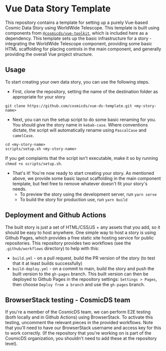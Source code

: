 # Vue Data Story Template

This repository contains a template for setting up a purely Vue-based Cosmic Data Story using WorldWide Telescope. This template is built using components from [`@cosmicds/vue-toolkit`](https://github.com/cosmicds/vue-toolkit), which is included here as a dependency. This template sets up the basic infrastructure for a story - integrating the WorldWide Telescope component, providing some basic HTML scaffolding for placing controls in the main component, and generally providing the overall Vue project structure.

## Usage

To start creating your own data story, you can use the following steps.

* First, clone the repository, setting the name of the destination folder as appropriate for your story
```
git clone https://github.com/cosmicds/vue-ds-template.git <my-story-name>
```
* Next, you can run the setup script to do some basic renaming for you. You should give the story name in `kebab-case`. Where conventions dictate, the script will automatically rename using `PascalCase` and `camelCase`.
```
cd <my-story-name>
scripts/setup.sh <my-story-name>
```
If you get complaints that the script isn't executable, make it so by running `chmod +x scripts/setup.sh`.

* That's it! You're now ready to start creating your story. As mentioned above, we provide some basic layout scaffolding in the main component template, but feel free to remove whatever doesn't fit your story's needs.
    - To preview the story using the development server, run `yarn serve`
    - To build the story for production use, run `yarn build`

## Deployment and Github Actions

The built story is just a set of HTML/CSS/JS + any assets that you add, so it should be easy to host anywhere. One simple way to host a story is using Github Pages, which provides a free static site hosting service for public repositories. This repository provides two workflows (see the `.github/workflows` directory) to help with this:
* `build.yml` - on a pull request, build the PR version of the story (to test that it at least builds successfully)
* `build-deploy.yml` - on a commit to main, build the story and push the built version to the `gh-pages` branch. This built version can then be deployed to Github Pages in the repository settings: `Settings > Pages`, then choose `Deploy from a branch` and use the `gh-pages` branch.

## BrowserStack testing - CosmicDS team

If you're a member of the CosmicDS team, we can perform E2E testing (both locally and in Github Actions) using BrowserStack. To activate this testing, uncomment the relevant pieces in the provided workflows. Note that you'll need to have our BrowserStack username and access key for this to work correctly. (If the repository that you're working on is part of the CosmicDS organization, you shouldn't need to add these at the repository level).
